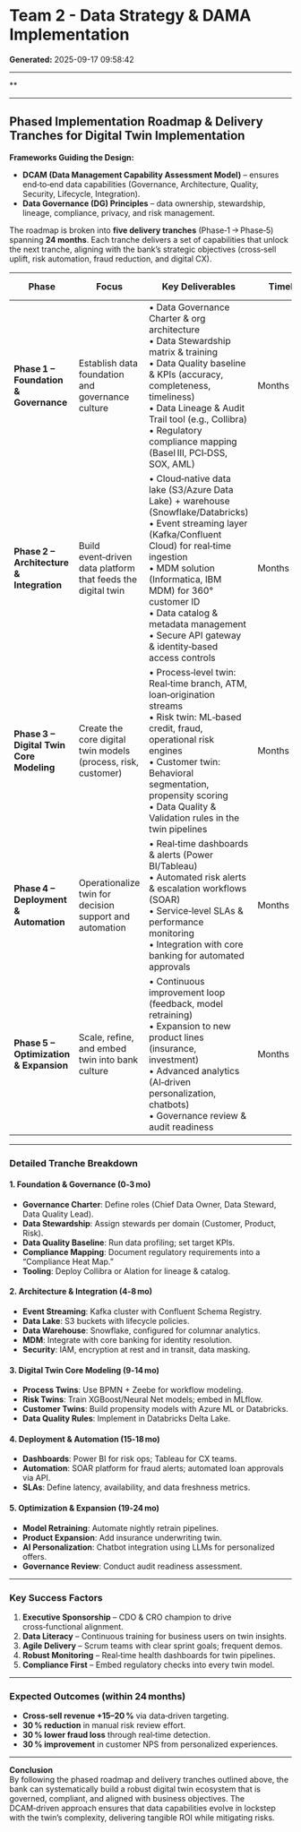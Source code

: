 # Team 2 - Data Strategy & DAMA Implementation

**Generated:** 2025-09-17 09:58:42

---

**  

---

## Phased Implementation Roadmap & Delivery Tranches for Digital Twin Implementation  
**Frameworks Guiding the Design:**  
- **DCAM (Data Management Capability Assessment Model)** – ensures end‑to‑end data capabilities (Governance, Architecture, Quality, Security, Lifecycle, Integration).  
- **Data Governance (DG) Principles** – data ownership, stewardship, lineage, compliance, privacy, and risk management.  

The roadmap is broken into **five delivery tranches** (Phase‑1 → Phase‑5) spanning **24 months**. Each tranche delivers a set of capabilities that unlock the next tranche, aligning with the bank’s strategic objectives (cross‑sell uplift, risk automation, fraud reduction, and digital CX).  

| **Phase** | **Focus** | **Key Deliverables** | **Timeline** | **Stakeholders** | **Risk & Mitigation** |
|-----------|-----------|----------------------|--------------|------------------|-----------------------|
| **Phase 1 – Foundation & Governance** | Establish data foundation and governance culture | • Data Governance Charter & org architecture<br>• Data Stewardship matrix & training<br>• Data Quality baseline & KPIs (accuracy, completeness, timeliness)<br>• Data Lineage & Audit Trail tool (e.g., Collibra)<br>• Regulatory compliance mapping (Basel III, PCI‑DSS, SOX, AML) | Months 0‑3 | CDO, CRO, Legal, Compliance, IT PMO, Data Stewards | *Risk:* Governance adoption lag – *Mitigation:* Executive sponsorship + KPI‑driven dashboards |
| **Phase 2 – Architecture & Integration** | Build event‑driven data platform that feeds the digital twin | • Cloud‑native data lake (S3/Azure Data Lake) + warehouse (Snowflake/Databricks)<br>• Event streaming layer (Kafka/Confluent Cloud) for real‑time ingestion<br>• MDM solution (Informatica, IBM MDM) for 360° customer ID<br>• Data catalog & metadata management<br>• Secure API gateway & identity‑based access controls | Months 4‑8 | IT Architecture, Cloud Ops, Security, Data Engineers | *Risk:* Integration complexity – *Mitigation:* Phased API contracts + sandbox testing |
| **Phase 3 – Digital Twin Core Modeling** | Create the core digital twin models (process, risk, customer) | • Process‑level twin: Real‑time branch, ATM, loan‑origination streams<br>• Risk twin: ML‑based credit, fraud, operational risk engines<br>• Customer twin: Behavioral segmentation, propensity scoring<br>• Data Quality & Validation rules in the twin pipelines | Months 9‑14 | Data Scientists, ML Ops, Business Analysts, Risk Ops | *Risk:* Model bias & accuracy – *Mitigation:* Bias audit, continuous model monitoring |
| **Phase 4 – Deployment & Automation** | Operationalize twin for decision support and automation | • Real‑time dashboards & alerts (Power BI/Tableau)<br>• Automated risk alerts & escalation workflows (SOAR)<br>• Service‑level SLAs & performance monitoring<br>• Integration with core banking for automated approvals | Months 15‑18 | Business Ops, Risk Ops, DevOps, Compliance | *Risk:* Change resistance – *Mitigation:* Pilot programs + user training |
| **Phase 5 – Optimization & Expansion** | Scale, refine, and embed twin into bank culture | • Continuous improvement loop (feedback, model retraining)<br>• Expansion to new product lines (insurance, investment)<br>• Advanced analytics (AI‑driven personalization, chatbots)<br>• Governance review & audit readiness | Months 19‑24 | All stakeholders, Audit Committee | *Risk:* Data sovereignty & privacy shifts – *Mitigation:* Regular policy audits & data residency controls |

---

### Detailed Tranche Breakdown

#### 1. Foundation & Governance (0‑3 mo)
- **Governance Charter**: Define roles (Chief Data Owner, Data Steward, Data Quality Lead).  
- **Data Stewardship**: Assign stewards per domain (Customer, Product, Risk).  
- **Data Quality Baseline**: Run data profiling; set target KPIs.  
- **Compliance Mapping**: Document regulatory requirements into a “Compliance Heat Map.”  
- **Tooling**: Deploy Collibra or Alation for lineage & catalog.  

#### 2. Architecture & Integration (4‑8 mo)
- **Event Streaming**: Kafka cluster with Confluent Schema Registry.  
- **Data Lake**: S3 buckets with lifecycle policies.  
- **Data Warehouse**: Snowflake, configured for columnar analytics.  
- **MDM**: Integrate with core banking for identity resolution.  
- **Security**: IAM, encryption at rest and in transit, data masking.  

#### 3. Digital Twin Core Modeling (9‑14 mo)
- **Process Twins**: Use BPMN + Zeebe for workflow modeling.  
- **Risk Twins**: Train XGBoost/Neural Net models; embed in MLflow.  
- **Customer Twins**: Build propensity models with Azure ML or Databricks.  
- **Data Quality Rules**: Implement in Databricks Delta Lake.  

#### 4. Deployment & Automation (15‑18 mo)
- **Dashboards**: Power BI for risk ops; Tableau for CX teams.  
- **Automation**: SOAR platform for fraud alerts; automated loan approvals via API.  
- **SLAs**: Define latency, availability, and data freshness metrics.  

#### 5. Optimization & Expansion (19‑24 mo)
- **Model Retraining**: Automate nightly retrain pipelines.  
- **Product Expansion**: Add insurance underwriting twin.  
- **AI Personalization**: Chatbot integration using LLMs for personalized offers.  
- **Governance Review**: Conduct audit readiness assessment.  

---

### Key Success Factors
1. **Executive Sponsorship** – CDO & CRO champion to drive cross‑functional alignment.  
2. **Data Literacy** – Continuous training for business users on twin insights.  
3. **Agile Delivery** – Scrum teams with clear sprint goals; frequent demos.  
4. **Robust Monitoring** – Real‑time health dashboards for twin pipelines.  
5. **Compliance First** – Embed regulatory checks into every twin model.  

---

### Expected Outcomes (within 24 months)
- **Cross‑sell revenue +15–20 %** via data‑driven targeting.  
- **30 % reduction** in manual risk review effort.  
- **30 % lower fraud loss** through real‑time detection.  
- **30 % improvement** in customer NPS from personalized experiences.  

---

**Conclusion**  
By following the phased roadmap and delivery tranches outlined above, the bank can systematically build a robust digital twin ecosystem that is governed, compliant, and aligned with business objectives. The DCAM‑driven approach ensures that data capabilities evolve in lockstep with the twin’s complexity, delivering tangible ROI while mitigating risks.